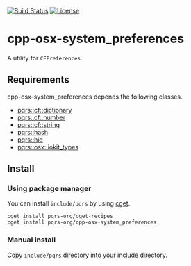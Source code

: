 [![Build Status](https://github.com/pqrs-org/cpp-osx-system_preferences/workflows/CI/badge.svg)](https://github.com/pqrs-org/cpp-osx-system_preferences/actions)
[![License](https://img.shields.io/badge/license-Boost%20Software%20License-blue.svg)](https://github.com/pqrs-org/cpp-osx-system_preferences/blob/main/LICENSE.md)

# cpp-osx-system_preferences

A utility for `CFPreferences`.

## Requirements

cpp-osx-system_preferences depends the following classes.

- [pqrs::cf::dictionary](https://github.com/pqrs-org/cpp-cf-dictionary)
- [pqrs::cf::number](https://github.com/pqrs-org/cpp-cf-number)
- [pqrs::cf::string](https://github.com/pqrs-org/cpp-cf-string)
- [pqrs::hash](https://github.com/pqrs-org/cpp-hash)
- [pqrs::hid](https://github.com/pqrs-org/cpp-hid)
- [pqrs::osx::iokit_types](https://github.com/pqrs-org/cpp-osx-iokit_types)

## Install

### Using package manager

You can install `include/pqrs` by using [cget](https://github.com/pfultz2/cget).

```shell
cget install pqrs-org/cget-recipes
cget install pqrs-org/cpp-osx-system_preferences
```

### Manual install

Copy `include/pqrs` directory into your include directory.

